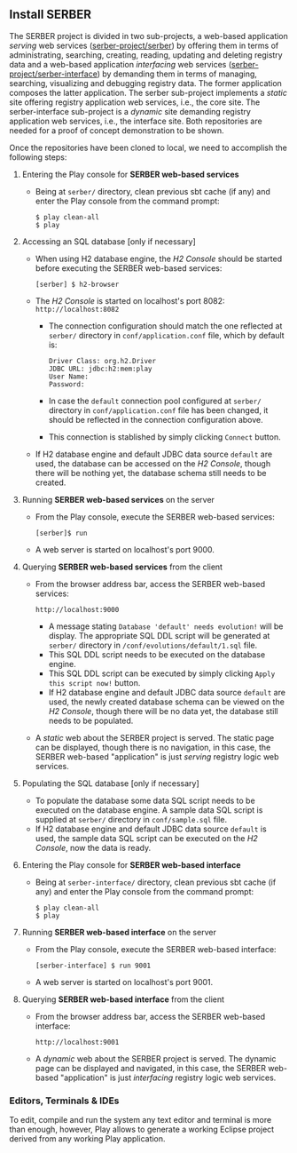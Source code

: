 Install SERBER
--------------

The SERBER project is divided in two sub-projects, a web-based application *serving* web services ([serber-project/serber](https://github.com/serber-project/serber)) by offering them in terms of administrating, searching, creating, reading, updating and deleting registry data and a web-based application *interfacing* web services ([serber-project/serber-interface](https://github.com/serber-project/serber-interface)) by demanding them in terms of managing, searching, visualizing and debugging registry data.  The former application composes the latter application.  The serber sub-project implements a *static* site offering registry application web services, i.e., the core site.  The serber-interface sub-project is a *dynamic* site demanding registry application web services, i.e., the interface site.  Both repositories are needed for a proof of concept demonstration to be shown.

Once the repositories have been cloned to local, we need to accomplish the following steps:

1.  Entering the Play console for **SERBER web-based services**
	-   Being at `serber/` directory, clean previous sbt cache (if any) and enter the Play console from the command prompt:

			$ play clean-all
			$ play

2.  Accessing an SQL database [only if necessary]
	-   When using H2 database engine, the *H2 Console* should be started before executing the SERBER web-based services:

			[serber] $ h2-browser
	-   The *H2 Console* is started on localhost's port 8082: `http://localhost:8082`
		+   The connection configuration should match the one reflected at `serber/` directory in `conf/application.conf` file, which by default is:

				Driver Class: org.h2.Driver
				JDBC URL: jdbc:h2:mem:play
				User Name:
				Password:
		+   In case the `default` connection pool configured at `serber/` directory in `conf/application.conf` file has been changed, it should be reflected in the connection configuration above.
		+   This connection is stablished by simply clicking `Connect` button.
	-   If H2 database engine and default JDBC data source `default` are used, the database can be accessed on the *H2 Console*, though there will be nothing yet, the database schema still needs to be created.

3.  Running **SERBER web-based services** on the server
	-   From the Play console, execute the SERBER web-based services:

			[serber]$ run
	-   A web server is started on localhost's port 9000.

4.  Querying **SERBER web-based services** from the client
	-   From the browser address bar, access the SERBER web-based services:

			http://localhost:9000
		+   A message stating `Database 'default' needs evolution!` will be display.  The appropriate SQL DDL script will be generated at `serber/` directory in `/conf/evolutions/default/1.sql` file.
		+   This SQL DDL script needs to be executed on the database engine.
		+   This SQL DDL script can be executed by simply clicking `Apply this script now!` button.
		+   If H2 database engine and default JDBC data source `default` are used, the newly created database schema can be viewed on the *H2 Console*, though there will be no data yet, the database still needs to be populated.
	-   A *static* web about the SERBER project is served.  The static page can be displayed, though there is no navigation, in this case, the SERBER web-based "application" is just *serving* registry logic web services.

5.  Populating the SQL database [only if necessary]
	-   To populate the database some data SQL script needs to be executed on the database engine.  A sample data SQL script is supplied at `serber/` directory in `conf/sample.sql` file.
	-   If H2 database engine and default JDBC data source `default` is used, the sample data SQL script can be executed on the *H2 Console*, now the data is ready.

6.  Entering the Play console for **SERBER web-based interface**
	-   Being at `serber-interface/` directory, clean previous sbt cache (if any) and enter the Play console from the command prompt:

			$ play clean-all
			$ play

7.  Running **SERBER web-based interface** on the server
	-   From the Play console, execute the SERBER web-based interface:

			[serber-interface] $ run 9001
	-   A web server is started on localhost's port 9001.

8.  Querying **SERBER web-based interface** from the client
	-   From the browser address bar, access the SERBER web-based interface:

			http://localhost:9001
	-   A *dynamic* web about the SERBER project is served.  The dynamic page can be displayed and navigated, in this case, the SERBER web-based "application" is just *interfacing* registry logic web services.



### Editors, Terminals & IDEs ###

To edit, compile and run the system any text editor and terminal is more than enough, however, Play allows to generate a working Eclipse project derived from any working Play application.
